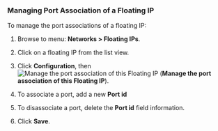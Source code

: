 ### Managing Port Association of a Floating IP

To manage the port associations of a floating IP:

1.  Browse to menu: **Networks > Floating IPs**.

2.  Click on a floating IP from the list view.

3.  Click **Configuration**, then
    ![Manage the port association of this Floating IP](../images/1851.png)
    (**Manage the port association of this Floating IP**).

4.  To associate a port, add a new **Port id**

5.  To disassociate a port, delete the **Port id** field information.

6.  Click **Save**.
